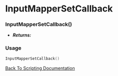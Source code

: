 # InputMapperSetCallback

### InputMapperSetCallback()
- ***Returns:*** 

### Usage

```Lua
InputMapperSetCallback()
```


[Back To Scripting Documentation](../README.md)
